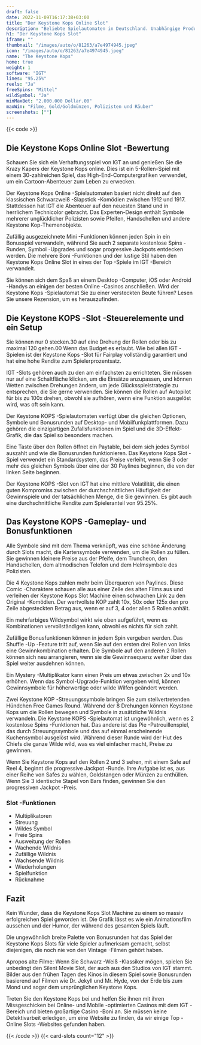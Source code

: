 ```yaml
---
draft: false
date: 2022-11-09T16:17:38+03:00
title: "Der Keystone Kops Online Slot"
description: "Beliebte Spielautomaten in Deutschland. Unabhängige Produktbewertungen und exklusive Anmeldeangebote. Jetzt spielen!"
h1: "Der Keystone Kops Slot"
iframe: ""
thumbnail: "/images/auto/o/81263/a7e4974945.jpeg"
icon: "/images/auto/o/81263/a7e4974945.jpeg"
name: "The Keystone Kops"
home: true
weight: 1
software: "IGT"
lines: "95.25%"
reels: "Ja"
freeSpins: "Mittel"
wildSymbol: "Ja"
minMaxBet: "2.000.000 Dollar.00"
maxWin: "Filme, Gold/Goldmünzen, Polizisten und Räuber"
screenshots: [""]
---
```


{{< code >}}<h2>Die Keystone Kops Online Slot -Bewertung</h2><p>Schauen Sie sich ein Verhaftungsspiel von IGT an und genießen Sie die Krazy Kapers der Keystone Kops online. Dies ist ein 5-Rollen-Spiel mit einem 30-zahlreichen Spiel, das High-End-Computergrafiken verwendet, um ein Cartoon-Abenteuer zum Leben zu erwecken.</p><p>Der Keystone Kops Online -Spielautomaten basiert nicht direkt auf den klassischen Schwarzweiß -Slapstick -Komödien zwischen 1912 und 1917. Stattdessen hat IGT die Abenteuer auf den neuesten Stand und in herrlichem Technicolor gebracht. Das Experten-Design enthält Symbole mehrerer unglücklicher Polizisten sowie Pfeifen, Handschellen und andere Keystone Kop-Themenobjekte.</p><p>Zufällig ausgezeichnete Mini -Funktionen können jeden Spin in ein Bonusspiel verwandeln, während Sie auch 2 separate kostenlose Spins -Runden, Symbol -Upgrades und sogar progressive Jackpots entdecken werden. Die mehrere Boni -Funktionen und der lustige Stil haben den Keystone Kops Online Slot in eines der Top -Spiele im IGT -Bereich verwandelt.</p><p>Sie können sich dem Spaß an einem Desktop -Computer, iOS oder Android -Handys an einigen der besten Online -Casinos anschließen. Wird der Keystone Kops -Spielautomat Sie zu einer versteckten Beute führen? Lesen Sie unsere Rezension, um es herauszufinden.</p><h2>Die Keystone KOPS -Slot -Steuerelemente und ein Setup</h2><p>Sie können nur 0 stecken.30 auf eine Drehung der Rollen oder bis zu maximal 120 gehen.00 Wenn das Budget es erlaubt. Wie bei allen IGT -Spielen ist der Keystone Kops -Slot für Fairplay vollständig garantiert und hat eine hohe Rendite zum Spielerprozentsatz.</p><p>IGT -Slots gehören auch zu den am einfachsten zu errichteten. Sie müssen nur auf eine Schaltfläche klicken, um die Einsätze anzupassen, und können Wetten zwischen Drehungen ändern, um jede Glücksspielstrategie zu entsprechen, die Sie gerne verwenden. Sie können die Rollen auf Autopilot für bis zu 100x drehen, obwohl sie aufhören, wenn eine Funktion ausgelöst wird, was oft sein kann.</p><p>Der Keystone KOPS -Spielautomaten verfügt über die gleichen Optionen, Symbole und Bonusrunden auf Desktop- und Mobilfunkplattformen. Dazu gehören die einzigartigen Zufallsfunktionen im Spiel und die 3D-Effekt-Grafik, die das Spiel so besonders machen.</p><p>Eine Taste über den Rollen öffnet ein Paytable, bei dem sich jedes Symbol auszahlt und wie die Bonusrunden funktionieren. Das Keystone Kops Slot -Spiel verwendet ein Standardsystem, das Preise verleiht, wenn Sie 3 oder mehr des gleichen Symbols über eine der 30 Paylines beginnen, die von der linken Seite beginnen.</p><p>Der Keystone KOPS -Slot von IGT hat eine mittlere Volatilität, die einen guten Kompromiss zwischen der durchschnittlichen Häufigkeit der Gewinnspiele und der tatsächlichen Menge, die Sie gewinnen. Es gibt auch eine durchschnittliche Rendite zum Spieleranteil von 95.25%.</p><h2>Das Keystone KOPS -Gameplay- und Bonusfunktionen</h2><p>Alle Symbole sind mit dem Thema verknüpft, was eine schöne Änderung durch Slots macht, die Kartensymbole verwenden, um die Rollen zu füllen. Sie gewinnen kleinere Preise aus der Pfeife, dem Truncheon, den Handschellen, dem altmodischen Telefon und dem Helmsymbole des Polizisten.</p><p>Die 4 Keystone Kops zahlen mehr beim Überqueren von Paylines. Diese Comic -Charaktere schauen alle aus einer Zelle des alten Films aus und verleihen der Keystone Kops Slot Machine einen schwachen Link zu den Original -Komödien. Der wertvollste KOP zahlt 10x, 50x oder 125x den pro Zeile abgesteckten Betrag aus, wenn er auf 3, 4 oder allen 5 Rollen anhält.</p><p>Ein mehrfarbiges Wildsymbol wirkt wie oben aufgeführt, wenn es Kombinationen vervollständigen kann, obwohl es nichts für sich zahlt.</p><p>Zufällige Bonusfunktionen können in jedem Spin vergeben werden. Das Shuffle -Up -Feature tritt auf, wenn Sie auf den ersten drei Rollen von links eine Gewinnkombination erhalten. Die Symbole auf den anderen 2 Rollen können sich neu arrangieren, wenn sie die Gewinnsequenz weiter über das Spiel weiter ausdehnen können.</p><p>Ein Mystery -Multiplikator kann einen Preis um etwas zwischen 2x und 10x erhöhen. Wenn das Symbol-Upgrade-Funktion vergeben wird, können Gewinnsymbole für höherwertige oder wilde Wilfen geändert werden.</p><p>Zwei Keystone KOP -Streuungssymbole bringen Sie zum stellvertretenden Hündchen Free Games Round. Während der 8 Drehungen können Keystone Kops um die Rollen bewegen und Symbole in zusätzliche Wildnis verwandeln. Die Keystone KOPS -Spielautomat ist ungewöhnlich, wenn es 2 kostenlose Spins -Funktionen hat. Das andere ist das Pie -Patrouillenspiel, das durch Streuungssymbole und das auf einmal erscheinende Kuchensymbol ausgelöst wird. Während dieser Runde wird der Hut des Chiefs die ganze Wilde wild, was es viel einfacher macht, Preise zu gewinnen.</p><p>Wenn Sie Keystone Kops auf den Rollen 2 und 3 sehen, mit einem Safe auf Reel 4, beginnt die progressive Jackpot -Runde. Ihre Aufgabe ist es, aus einer Reihe von Safes zu wählen, Goldstangen oder Münzen zu enthüllen. Wenn Sie 3 identische Stapel von Bars finden, gewinnen Sie den progressiven Jackpot -Preis.</p><h3>
Slot -Funktionen</h3><ul>
<li></span>
Multiplikatoren</li>
<li></span>
Streuung</li>
<li></span>
Wildes Symbol</li>
<li></span>
Freie Spins</li>
<li></span>
Ausweitung der Rollen</li>
<li></span>
Wachende Wildnis</li>
<li></span>
Zufällige Wildnis</li>
<li></span>
Wachsende Wildnis</li>
<li></span>
Wiederholungen</li>
<li></span>
Spielfunktion</li>
<li></span>
Rücknahme</li></ul><h2>Fazit</h2><p>Kein Wunder, dass die Keystone Kops Slot Machine zu einem so massiv erfolgreichen Spiel geworden ist. Die Grafik lässt es wie ein Animationsfilm aussehen und der Humor, der während des gesamten Spiels läuft.</p><p>Die ungewöhnlich breite Palette von Bonusrunden hat das Spiel der Keystone Kops Slots für viele Spieler aufmerksam gemacht, selbst diejenigen, die noch nie von den Vintage -Filmen gehört haben.</p><p>Apropos alte Filme: Wenn Sie Schwarz -Weiß -Klassiker mögen, spielen Sie unbedingt den Silent Movie Slot, der auch aus den Studios von IGT stammt. Bilder aus den frühen Tagen des Kinos in diesem Spiel sowie Bonusrunden basierend auf Filmen wie Dr. Jekyll und Mr. Hyde, von der Erde bis zum Mond und sogar dem ursprünglichen Keystone Kops.</p><p>Treten Sie den Keystone Kops bei und helfen Sie ihnen mit ihren Missgeschicken bei Online- und Mobile -optimierten Casinos mit dem IGT -Bereich und bieten großartige Casino -Boni an. Sie müssen keine Detektivarbeit erledigen, um eine Website zu finden, da wir einige Top -Online Slots -Websites gefunden haben.</p>{{< /code >}}
 {{< card-slots count="12" >}}